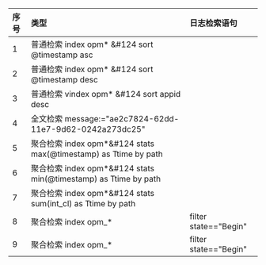 |序号	|类型	|日志检索语句|
| :--- | :--- | :--- |
|1|	普通检索	index opm* &#124 sort  @timestamp asc|
|2|普通检索	index opm* &#124 sort  @timestamp desc|
|3|	普通检索	vindex opm* &#124 sort  appid desc|
|4|	全文检索	message:="ae2c7824-62dd-11e7-9d62-0242a273dc25"|
|5|	聚合检索	index opm*&#124 stats max(@timestamp) as Ttime by path|
|6|	聚合检索	index opm*&#124 stats min(@timestamp) as Ttime by path|
|7|	聚合检索	index opm*&#124 stats sum(int_cl) as Ttime by path
|8|	聚合检索	index opm_*|filter state=="Begin"|stats distinct_count(tradeid) as count_trans by appid|
|9|	聚合检索	index opm_*|filter state=="Begin"|stats distinct_count(tradeid) as count_trans by appid,msid|
